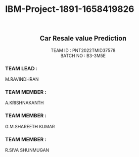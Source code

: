 # IBM-Project-1891-1658419826
<br>
<div align="center">
  <h2 align="center">Car Resale value Prediction</h2>
</div>
<p align="center">
    TEAM ID    : PNT2022TMID37578 <br />
    BATCH NO   : B3-3M5E <br />  
</p>
<p align="left">
  <h3>TEAM LEAD   :</h3>M.RAVINDHRAN<br/>
  <h3>TEAM MEMBER :</h3>A.KRISHNAKANTH
  <h3>TEAM MEMBER :</h3>G.M.SHAREETH KUMAR
  <h3>TEAM MEMBER :</h3>R.SIVA SHUNMUGAN
</p>  
         
